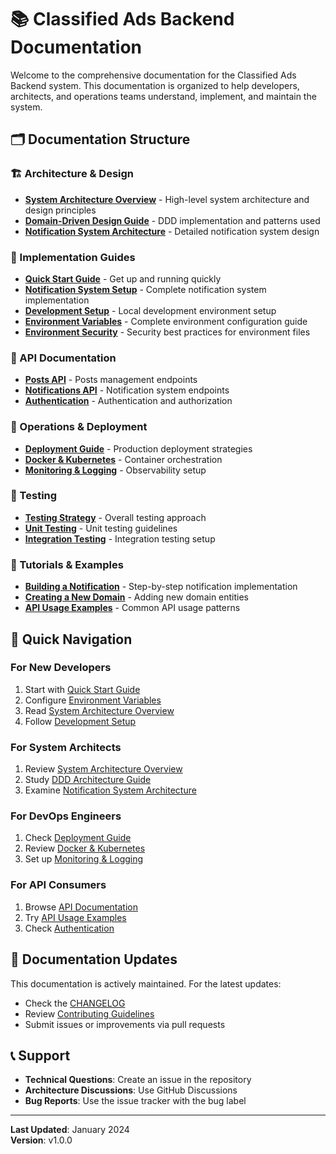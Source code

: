 # 📚 Classified Ads Backend Documentation

Welcome to the comprehensive documentation for the Classified Ads Backend system. This documentation is organized to help developers, architects, and operations teams understand, implement, and maintain the system.

## 🗂️ Documentation Structure

### 🏗️ Architecture & Design
- **[System Architecture Overview](./architecture/system-overview.md)** - High-level system architecture and design principles
- **[Domain-Driven Design Guide](./architecture/ddd-architecture.md)** - DDD implementation and patterns used
- **[Notification System Architecture](./architecture/notification-system.md)** - Detailed notification system design

### 🚀 Implementation Guides
- **[Quick Start Guide](./implementation/quick-start.md)** - Get up and running quickly
- **[Notification System Setup](./implementation/notification-setup.md)** - Complete notification system implementation
- **[Development Setup](./implementation/development-setup.md)** - Local development environment setup
- **[Environment Variables](./implementation/environment-variables.md)** - Complete environment configuration guide
- **[Environment Security](./implementation/environment-security.md)** - Security best practices for environment files

### 📡 API Documentation
- **[Posts API](./api/posts-api.md)** - Posts management endpoints
- **[Notifications API](./api/notifications-api.md)** - Notification system endpoints
- **[Authentication](./api/authentication.md)** - Authentication and authorization

### 🔧 Operations & Deployment
- **[Deployment Guide](./deployment/README.md)** - Production deployment strategies
- **[Docker & Kubernetes](./deployment/kubernetes.md)** - Container orchestration
- **[Monitoring & Logging](./deployment/monitoring.md)** - Observability setup

### 🧪 Testing
- **[Testing Strategy](./testing/strategy.md)** - Overall testing approach
- **[Unit Testing](./testing/unit-tests.md)** - Unit testing guidelines
- **[Integration Testing](./testing/integration-tests.md)** - Integration testing setup

### 📖 Tutorials & Examples
- **[Building a Notification](./tutorials/building-notification.md)** - Step-by-step notification implementation
- **[Creating a New Domain](./tutorials/creating-domain.md)** - Adding new domain entities
- **[API Usage Examples](./tutorials/api-examples.md)** - Common API usage patterns

## 🎯 Quick Navigation

### For New Developers
1. Start with [Quick Start Guide](./implementation/quick-start.md)
2. Configure [Environment Variables](./implementation/environment-variables.md)
3. Read [System Architecture Overview](./architecture/system-overview.md)
4. Follow [Development Setup](./implementation/development-setup.md)

### For System Architects
1. Review [System Architecture Overview](./architecture/system-overview.md)
2. Study [DDD Architecture Guide](./architecture/ddd-architecture.md)
3. Examine [Notification System Architecture](./architecture/notification-system.md)

### For DevOps Engineers
1. Check [Deployment Guide](./deployment/README.md)
2. Review [Docker & Kubernetes](./deployment/kubernetes.md)
3. Set up [Monitoring & Logging](./deployment/monitoring.md)

### For API Consumers
1. Browse [API Documentation](./api/)
2. Try [API Usage Examples](./tutorials/api-examples.md)
3. Check [Authentication](./api/authentication.md)

## 🔄 Documentation Updates

This documentation is actively maintained. For the latest updates:
- Check the [CHANGELOG](./CHANGELOG.md)
- Review [Contributing Guidelines](./CONTRIBUTING.md)
- Submit issues or improvements via pull requests

## 📞 Support

- **Technical Questions**: Create an issue in the repository
- **Architecture Discussions**: Use GitHub Discussions
- **Bug Reports**: Use the issue tracker with the bug label

---

**Last Updated**: January 2024  
**Version**: v1.0.0 